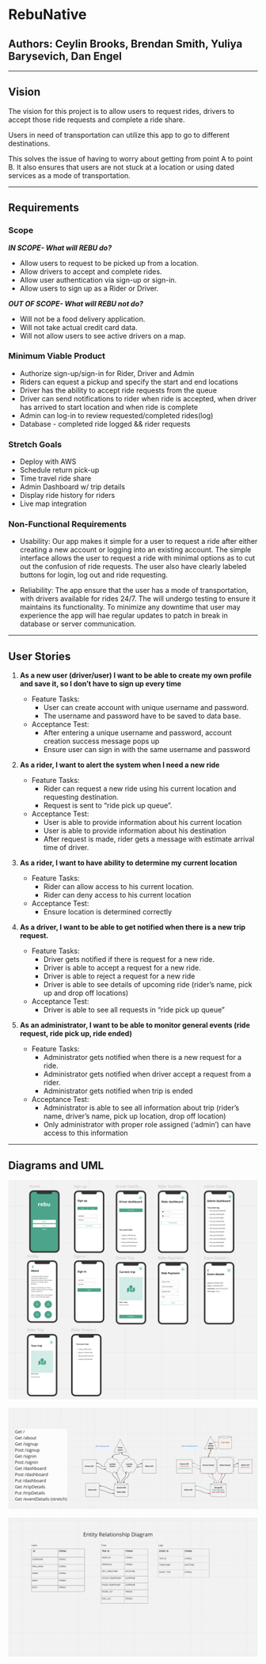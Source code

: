 # RebuNative

## Authors: Ceylin Brooks, Brendan Smith, Yuliya Barysevich, Dan Engel
___

## Vision

The vision for this project is to allow users to request rides, drivers to accept those ride requests and complete a ride share.

Users in need of transportation can utilize this app to go to different destinations.

This solves the issue of having to worry about getting from point A to point B. It also ensures that users are not stuck at a location or using dated services as a mode of transportation.

___

## Requirements

### Scope

***IN SCOPE- What will REBU do?***

- Allow users to request to be picked up from a location.
- Allow drivers to accept and complete rides.
- Allow user authentication via sign-up or sign-in.
- Allow users to sign up as a Rider or Driver.

***OUT OF SCOPE- What will REBU not do?***

- Will not be a food delivery application.
- Will not take actual credit card data.
- Will not allow users to see active drivers on a map.

### Minimum Viable Product

- Authorize sign-up/sign-in for Rider, Driver and Admin
- Riders can equest a pickup and specify the start and end locations
- Driver has the ability to accept ride requests from the queue
- Driver can send notifications to rider when ride is accepted, when driver has arrived to start location and when ride is complete
- Admin can log-in to review requested/completed rides(log)
- Database - completed ride logged && rider requests

### Stretch Goals

- Deploy with AWS
- Schedule return pick-up
- Time travel ride share
- Admin Dashboard w/ trip details
- Display ride history for riders
- Live map integration

### Non-Functional Requirements

- Usability: Our app makes it simple for a user to request a ride after either creating a new account or logging into an existing account. The simple interface allows the user to request a ride with minimal options as to cut out the confusion of ride requests. The user also have clearly labeled buttons for login, log out and ride requesting.

- Reliability: The app ensure that the user has a mode of transportation, with drivers available for rides 24/7. The will undergo testing to ensure it maintains its functionality. To minimize any downtime that user may experience the app will hae regular updates to patch in break in database or server communication.

___

## User Stories

1. **As a new user (driver/user) I want to be able to create my own profile and save it, so I don’t have to sign up every time**
    - Feature Tasks:
      - User can create account with unique username and password.
      - The username and password have to be saved to data base.
    - Acceptance Test:
      - After entering a unique username and password, account creation success message pops up
      - Ensure user can sign in with the same username and password

2. **As a rider, I want to alert the system when I need a new ride**
    - Feature Tasks:
      - Rider can request a new ride using his current location and requesting destination.
      - Request is sent to “ride pick up queue”.
    - Acceptance Test:
      - User is able to provide information about his current location
      - User is able to provide information about his destination
      - After request is made, rider gets a message with estimate arrival time of driver.

3. **As a rider, I want to have ability to determine my current location** 
    - Feature Tasks:
      - Rider can allow access to his current location.
      - Rider can deny access to his current location 
    - Acceptance Test:
      - Ensure location is determined correctly


4. **As a driver, I want to be able to get notified when there is a new trip request.**
    - Feature Tasks:
      - Driver gets notified if there is request for a new ride.
      - Driver is able to accept a request for a new ride.
      - Driver is able to reject a request for a new ride
      - Driver is able to see details of upcoming ride (rider’s name, pick up and drop off locations)
    - Acceptance Test:
      - Driver is able to see all requests in “ride pick up queue”

5. **As an administrator, I want to be able to monitor general events (ride request, ride pick up, ride ended)**
    - Feature Tasks:
      - Administrator gets notified when there is a new request for a ride.
      - Administrator gets notified when driver accept a request from a rider.
      - Administrator gets notified when trip is ended
    - Acceptance Test:
      - Administrator is able to see all information about trip (rider’s name, driver’s name, pick up location, drop off location)
      - Only administrator with proper role assigned (‘admin’) can have access to this information

___

## Diagrams and UML

![WireFrame](assets/rebu_wireframes.png)

![UML](assets/rebu_uml.png)

![Entity Relationship](assets/rebu_entity_relationship.png)
